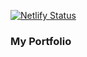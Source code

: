 [![Netlify Status](https://api.netlify.com/api/v1/badges/65dc3452-df88-4f7e-872f-779e2ffdb0b1/deploy-status)](https://app.netlify.com/sites/mddildarmandal/deploys)
### My Portfolio
